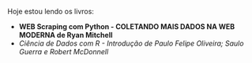 Hoje estou lendo os livros:
- __WEB Scraping com **Python** - COLETANDO MAIS DADOS NA WEB MODERNA de **Ryan Mitchell**__
- _*Ciência de Dados com R* - Introdução de *Paulo Felipe Oliveira; Saulo Guerra e Robert McDonnell*_
